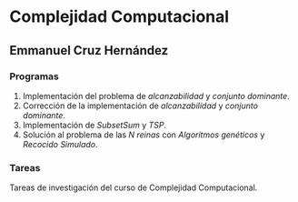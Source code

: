 # Complejidad Computacional
## Emmanuel Cruz Hernández

### Programas
1. Implementación del problema de _alcanzabilidad_ y _conjunto dominante_.
2. Corrección de la implementación de _alcanzabilidad_ y _conjunto dominante_.
3. Implementación de _SubsetSum_ y _TSP_.
4. Solución al problema de las _N reinas_ con _Algoritmos genéticos_ y _Recocido Simulado_.

### Tareas
Tareas de investigación del curso de Complejidad Computacional.
